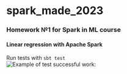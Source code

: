 # spark_made_2023
### Homework №1 for Spark in ML course
#### Linear regression with Apache Spark
Run tests with ```sbt test```
<br>![Example of test successful work:](https://github.com/Z5-05/spark_made_2023/pics/tests_success.png)
